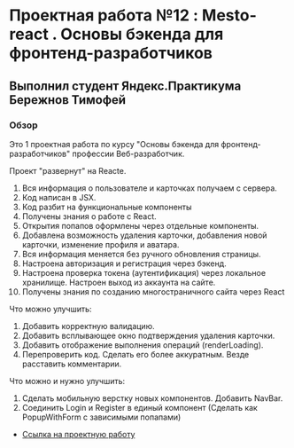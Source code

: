 # Проектная работа №12 : Mesto-react . Основы бэкенда для фронтенд-разработчиков 
## Выполнил студент Яндекс.Практикума Бережнов Тимофей

### Обзор

Это 1 проектная работа по  курсу "Основы бэкенда для фронтенд-разработчиков"  профессии Веб-разработчик.

Проект "развернут" на Reacte. 

1. Вся информация о пользователе и карточках получаем с сервера. 
2. Код написан в JSX.
3. Код разбит на функциональные компоненты
4. Получены знания о работе с React.
5. Открытия попапов оформлены через отдельные компоненты.
6. Добавлена возможность удаления карточки, добавления новой карточки, изменение профиля и аватара.
7. Вся информация меняется без ручного обновления страницы.
8. Настроена авторизация и регистрация через бэкенд.
9. Настроена проверка токена (аутентификация) через локальное хранилище. Настроен выход из аккаунта на сайте.
10. Получены знания по созданию многостраничного сайта через React

Что можно улучшить:
1. Добавить корректную валидацию.
2. Добавить всплывающее окно подтверждения удаления карточки.
3. Добавить отображение выполнения операций (renderLoading).
4. Перепроверить код. Сделать его более аккуратным. Везде расставить комментарии.

Что можно и нужно улучшить: 
1. Сделать мобильную верстку новых компонентов. Добавить NavBar.
2. Соединить Login и Register в единый компонент (Сделать как PopupWithForm с зависимыми попапами)




* [Ссылка на проектную работу](https://timofeus91.github.io/mesto-react-auth/)